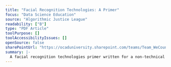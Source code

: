 ```yaml
---
title: "Facial Recognition Technologies: A Primer"
focus: "Data Science Education"
source: "Algorithmic Justice League"
readability: ["B"]
type: "PDF Article"
toolPurpose: []
toolAccessibilityIssues: []
openSource: false
sharePointUrl: "https://ocaduniversity.sharepoint.com/teams/Team_WeCount/Shared%20Documents/Resources%20and%20Tools/Literature%20(curated)/Facial%20Recognition%20Technologies%20-%20A%20Primer.pdf"
summary: |-
  A facial recognition technologies primer written for a non-technical audience to provide background on the topic.
---
```



